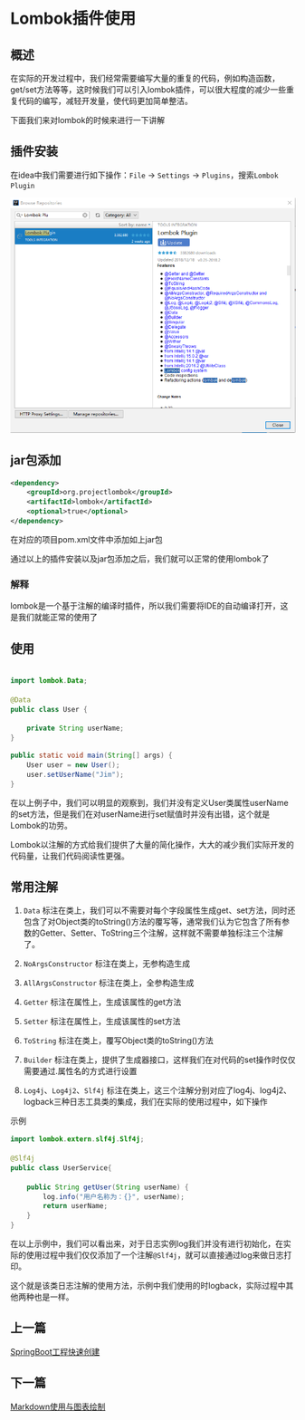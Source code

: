 # Lombok插件使用

## 概述

在实际的开发过程中，我们经常需要编写大量的重复的代码，例如构造函数，get/set方法等等，这时候我们可以引入lombok插件，可以很大程度的减少一些重复代码的编写，减轻开发量，使代码更加简单整洁。

下面我们来对lombok的时候来进行一下讲解

## 插件安装

在idea中我们需要进行如下操作：`File` -> `Settings` -> `Plugins`，搜索`Lombok Plugin`

![lombok插件](/document/img/lombok.png)

## jar包添加

```xml
<dependency>
    <groupId>org.projectlombok</groupId>
    <artifactId>lombok</artifactId>
    <optional>true</optional>
</dependency>
```

在对应的项目pom.xml文件中添加如上jar包

通过以上的插件安装以及jar包添加之后，我们就可以正常的使用lombok了

### 解释

lombok是一个基于注解的编译时插件，所以我们需要将IDE的自动编译打开，这是我们就能正常的使用了


## 使用

```java

import lombok.Data;

@Data
public class User {

    private String userName;
}
```

```java
public static void main(String[] args) {
    User user = new User();
    user.setUserName("Jim");
}
```

在以上例子中，我们可以明显的观察到，我们并没有定义User类属性userName的set方法，但是我们在对userName进行set赋值时并没有出错，这个就是Lombok的功劳。

Lombok以注解的方式给我们提供了大量的简化操作，大大的减少我们实际开发的代码量，让我们代码阅读性更强。

## 常用注解

1. `Data` 标注在类上，我们可以不需要对每个字段属性生成get、set方法，同时还包含了对Object类的toString()方法的覆写等，通常我们认为它包含了所有参数的Getter、Setter、ToString三个注解，这样就不需要单独标注三个注解了。

2. `NoArgsConstructor` 标注在类上，无参构造生成

3. `AllArgsConstructor` 标注在类上，全参构造生成

4. `Getter` 标注在属性上，生成该属性的get方法

5. `Setter` 标注在属性上，生成该属性的set方法

6. `ToString` 标注在类上，覆写Object类的toString()方法

7. `Builder` 标注在类上，提供了生成器接口，这样我们在对代码的set操作时仅仅需要通过.属性名的方式进行设置

8. `Log4j`、`Log4j2`、`Slf4j` 标注在类上，这三个注解分别对应了log4j、log4j2、logback三种日志工具类的集成，我们在实际的使用过程中，如下操作

示例

```java
import lombok.extern.slf4j.Slf4j;

@Slf4j
public class UserService{

    public String getUser(String userName) {
        log.info("用户名称为：{}", userName);
        return userName;
    }
}
```

在以上示例中，我们可以看出来，对于日志实例log我们并没有进行初始化，在实际的使用过程中我们仅仅添加了一个注解`@Slf4j`，就可以直接通过log来做日志打印。

这个就是该类日志注解的使用方法，示例中我们使用的时logback，实际过程中其他两种也是一样。

## 上一篇

[SpringBoot工程快速创建](/document/SpringBoot工程快速创建.md)

## 下一篇

[Markdown使用与图表绘制]()